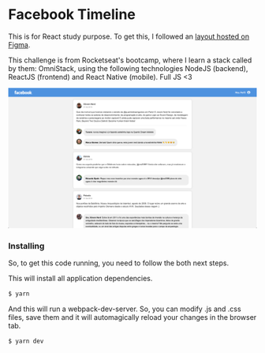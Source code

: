 # Facebook Timeline

This is for React study purpose. To get this, I followed an [layout hosted on Figma](https://www.figma.com/file/U3UNBAN3NT47xZ3OyLgmjM/layout?node-id=0%3A2).

This challenge is from Rocketseat's bootcamp, where I learn a stack called by them: OmniStack, using the following technologies NodeJS (backend), ReactJS (frontend) and React Native (mobile). Full JS <3

![FacebookTimeline](src/assets/final-result.png)

### Installing

So, to get this code running, you need to follow the both next steps.

This will install all application dependencies.

```sh
$ yarn
```

And this will run a webpack-dev-server. So, you can modify .js and .css files, save them and it will automagically reload your changes in the browser tab.

```sh
$ yarn dev
```
